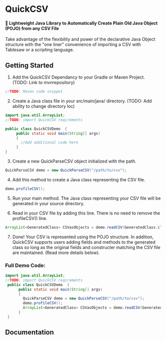 # QuickCSV
#### :rocket: Lightweight Java Library to Automatically Create Plain Old Java Object (POJO) from any CSV File

Take advantage of the flexibility and power of the declarative Java Object structure with the "one liner" convenience of importing a CSV with Tablesaw or a scripting language. 


## Getting Started

1. Add the QuickCSV Dependancy to your Gradle or Maven Project. (TODO: Link to mvnrepository)

  ```Java
  //TODO: Maven code snippet
  ```

2. Create a Java class file in your src/main/java/ directory. (TODO: Add ability to change directory loc)
        
 ```Java
 import java.util.ArrayList;
 //TODO: import QuickCSV reqirements
 
 public class QuickCSVDemo  {
      public static void main(String[] args)
      {
        //Add additional code here
      }
 }

 ```
        
3. Create a new QuickParseCSV object initialized with the path. 

```Java
QuickParseCSV demo = new QuickParseCSV("/path/to/csv");

```
4. Add this method to create a Java class representing the CSV file. 

```Java
demo.profileCSV();
```

5. Run your main method. The Java class representing your CSV file will be generated in your source directory.

6. Read in your CSV file by adding this line. There is no need to remove the profileCSV() line. 

```Java
ArrayList<GeneratedClass> CSVasObjects = demo.readCSV(GeneratedClass.class);
```

7. Done! Your CSV is represented using the POJO structure. In addition, QuickCSV supports users adding fields and methods to the generated class so long as the original fields and constructer matching the CSV file are maintained. (Read more details below). 

### Full Demo Code: 
```Java
import java.util.ArrayList;
//TODO: import QuickCSV reqirements
 public class QuickCSVDemo  {
      public static void main(String[] args)
      {
        QuickParseCSV demo = new QuickParseCSV("/path/to/csv");
        demo.profileCSV();
        ArrayList<GeneratedClass> CSVasObjects = demo.readCSV(GeneratedClass.class);
      }
 }
```

## Documentation






